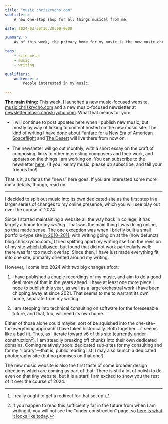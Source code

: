 ```yaml
---
title: "music.chriskrycho.com"
subtitle: >
    A new one-stop shop for all things musical from me.

date: 2024-03-30T16:30:00-0600

summary: >
    As of this week, the primary home for my music is the new music.chriskrycho.com, and the associated newsletter.music.chriskrycho.com.

tags:
    - site meta
    - music
    - writing

qualifiers:
    audience: >
        People interested in my music.

---
```


**The main thing:** This week, I launched a new music-focused website, [music.chriskrycho.com][m] and a new music-focused newsletter at [newsletter.music.chriskrycho.com][n]. What that means for you:

[m]: https://music.chriskrycho.com
[n]: https://newsletter.music.chriskrycho.com

- I will continue to post updates here when I publish new music, but mostly by way of linking to content hosted on the new music site. The kind of writing I have done about [Fanfare for a New Era of American Spaceflight][f] and [The Desert][d] will live there from now on.

- The newsletter will go out monthly, with a short essay on the craft of composing, links to other interesting composers and their work, and updates on the things I am working on. You can subscribe to the newsletter [here][n]. (If you like my music, please *do* subscribe, and tell your friends too!)

[f]: https://v5.chriskrycho.com/journal/fanfare-for-a-new-era-of-american-spaceflight/
[d]: https://v5.chriskrycho.com/elsewhere/the-desert/

That is it, as far as the “news” here goes. If you are interested some more meta details, though, read on.

---

I decided to split out music into its own dedicated site as the first step in a larger series of changes to my online presence, which you will see play out over the course of 2024.

Since I started maintaining a website all the way back in college, it has largely a home for my *writing*. That was the main thing I was doing online, so that made sense. The one exception was when I briefly built a small portfolio-type site [in 2010–2011][v2], with writing going on at the (now defunct) blog.chriskrycho.com.[^redirect] I tried splitting apart my writing itself on the revision of my site [which followed][v3], but found that did not work particularly well: there was far too much overlap. Since then, I have just made everything fit into one site, primarily oriented around my writing.

[v2]: https://v2.chriskrycho.com
[v3]: https://v3.chriskrycho.com

However, I come into 2024 with two big changes afoot:

1. I have published a couple recordings of my music, and aim to do a good deal more of that in the years ahead. I have at least one more piece I hope to publish this year, as well as a large orchestral work I have been chipping away at since 2021. That seems to me to warrant its own home, separate from my writing.

2. I am stepping into technical consulting on software for the foreseeable future, and that, too, will need its own home.

Either of those alone could maybe, sort of be squished into the one-site-for-everything approach I have taken historically. Both together… it seems like a bad fit. Thus, as I iterate toward [v6][v6] of this site (currently under construction[^future]), I am steadily breaking off chunks into their own dedicated domains. Coming relatively soon: dedicated sub-sites for my consulting and for my “library”—that is, public reading list. I may also launch a dedicated photography site (but no promises on that one!).

[v6]: https://v6.chriskrycho.com

The new music website is also the first taste of some broader design directions which are coming as part of that. There is still a lot of polish to do even on that tiny website, but it is a start! I am excited to show you the rest of it over the course of 2024.


[^redirect]: I really ought to get a redirect for that set up!

[^future]: If you happen to read this sufficiently far in the future from when I am writing it, you will not see the “under construction” page, so [here is what it looks like today][img].

[img]: https://cdn.chriskrycho.com/images/v6-under-construction.png
